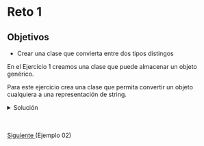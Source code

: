 # Reto 1

## Objetivos

* Crear una clase que convierta entre dos tipos distingos 

En el Ejercicio 1 creamos una clase que puede almacenar un objeto genérico.

Para este ejercicio crea una clase que permita convertir un objeto cualquiera a una representación de string.

<details>
  <summary>Solución</summary>

  1. Agrega una nueva prueba como se muestra
    
      <img src="img/figura01.png" alt="Nueva prueba"/>

      ```java
      @Test
      @DisplayName("Convierte enteros")
      void string() {
          Integer integer = 5242;
          String expected = "5242";

          Converter<Integer> integerConverter = new Converter<>();

          assertEquals(expected, integerConverter.convertir(integer));
      }

      @Test
      @DisplayName("Convierte un Boolean")
      void booleano() {
          Boolean aBoolean = Boolean.TRUE;
          String expected = "true";

          Converter<Boolean> integerConverter = new Converter<>();

          assertEquals(expected, integerConverter.convertir(aBoolean));
      }
      ```
  
  2. Crea una clase con la siguiente definición
    
      <img src="img/figura02.png" alt="Método"/>

      ```java
      public class Converter <E> {

        public String convertir(E param){
            return param.toString();
        }
      }
      ```
  
  3. Vuelve a ejecutar la prueba

      <img src="img/figura03.png" alt="Método"/>

  En este caso aprovechamos el método toString que está definido en la cima de la jerarquía de objetos Java (Object).

</details>



<br/>
<br/>

[Siguiente ](../Ejemplo-02/Readme.md)(Ejemplo 02)